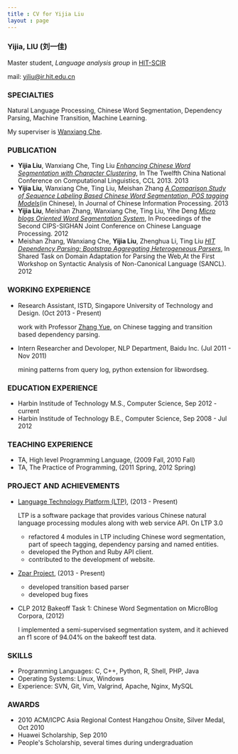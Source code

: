 ```yaml
---
title : CV for Yijia Liu
layout : page
---
```


### Yijia, LIU (刘一佳)

Master student, *Language analysis group* in [HIT-SCIR](http://ir.hit.edu.cn)

mail: [yjliu@ir.hit.edu.cn](mailto:yjliu@ir.hit.edu.cn)

### SPECIALTIES

Natural Language Processing, Chinese Word Segmentation, Dependency Parsing, Machine Transition, Machine Learning.

My superviser is [Wanxiang Che](http://ir.hit.edu.cn/~car).

### PUBLICATION

* __Yijia Liu__, Wanxiang Che, Ting Liu [*Enhancing Chinese Word Segmentation with Character Clustering*](http://link.springer.com/chapter/10.1007%2F978-3-642-41491-6_6#page-1), In The Twelfth China National Conference on Computational Linguistics, CCL 2013. 2013
* __Yijia Liu__, Wanxiang Che, Ting Liu, Meishan Zhang [*A Comparison Study of Sequence Labeling Based Chinese Word Segmentation, POS tagging Models*](http://d.e.wanfangdata.com.hk/Conference.aspx?ID=Conference_7748118)(in Chinese), In Journal of Chinese Information Processing. 2013
* __Yijia Liu__, Meishan Zhang, Wanxiang Che, Ting Liu, Yihe Deng [*Micro blogs Oriented Word Segmentation System*](https://aclweb.org/anthology/W/W12/W12-6316.pdf), In Proceedings of the Second CIPS-SIGHAN Joint Conference on Chinese Language Processing. 2012
* Meishan Zhang, Wanxiang Che, __Yijia Liu__, Zhenghua Li, Ting Liu [*HIT Dependency Parsing: Bootstrap Aggregating Heterogeneous Parsers*](https://sites.google.com/site/sancl2012/home/programme), In Shared Task on Domain Adaptation for Parsing the Web,At the First Workshop on Syntactic Analysis of Non-Canonical Language (SANCL). 2012

### WORKING EXPERIENCE

* Research Assistant, ISTD, Singapore University of Technology and Design. (Oct 2013 - Present)

    work with Professor [Zhang Yue](http://www.sutd.edu.sg/yuezhang.aspx), on Chinese tagging and transition based dependency parsing.
* Intern Researcher and Devoloper, NLP Department, Baidu Inc. (Jul 2011 - Nov 2011)

    mining patterns from query log, python extension for libwordseg.

### EDUCATION EXPERIENCE

* Harbin Institude of Technology M.S., Computer Science, Sep 2012 - current
* Harbin Institude of Technology B.E., Computer Science, Sep 2008 - Jul 2012

### TEACHING EXPERIENCE

* TA, High level Programming Language, (2009 Fall, 2010 Fall)
* TA, The Practice of Programming, (2011 Spring, 2012 Spring)

### PROJECT AND ACHIEVEMENTS

* [Language Technology Platform (LTP)](http://www.ltp-cloud.com/), (2013 - Present)

    LTP is a software package that provides various Chinese natural language processing modules along with web service API.
    On LTP 3.0
    * refactored 4 modules in LTP including Chinese word segmentation, part of speech tagging, dependency parsing and named entities.
    * developed the Python and Ruby API client.
    * contributed to the development of website.

* [Zpar Project](http://www.sutd.edu.sg/cmsresource/faculty/yuezhang/zpar.html), (2013 - Present)

    * developed transition based parser
    * developed bug fixes

* CLP 2012 Bakeoff Task 1: Chinese Word Segmentation on MicroBlog Corpora, (2012)

    I implemented a semi-supervised segmentation system, and it achieved an f1 score of 94.04% on the bakeoff test data.

### SKILLS

* Programming Languages: C, C++, Python, R, Shell, PHP, Java
* Operating Systems: Linux, Windows
* Experience: SVN, Git, Vim, Valgrind, Apache, Nginx, MySQL

### AWARDS

* 2010 ACM/ICPC Asia Regional Contest Hangzhou Onsite, Silver Medal, Oct 2010
* Huawei Scholarship, Sep 2010
* People's Scholarship, several times during undergraduation
